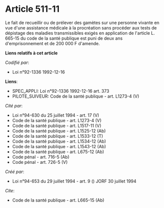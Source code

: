 # Article 511-11

Le fait de recueillir ou de prélever des gamètes sur une personne vivante en vue d'une assistance médicale à la procréation
sans procéder aux tests de dépistage des maladies transmissibles exigés en application de l'article L. 665-15 du code de la
santé publique est puni de deux ans d'emprisonnement et de 200 000 F d'amende.

**Liens relatifs à cet article**

_Codifié par_:

  - Loi n°92-1336 1992-12-16

**Liens**:

  - SPEC_APPLI: Loi n°92-1336 1992-12-16 art. 373
  - PILOTE_SUIVEUR: Code de la santé publique - art. L1273-4 (V)

_Cité par_:

  - Loi n°94-630 du 25 juillet 1994 - art. 17 (V)
  - Code de la santé publique - art. L1273-4 (V)
  - Code de la santé publique - art. L1517-11 (V)
  - Code de la santé publique - art. L1525-12 (Ab)
  - Code de la santé publique - art. L1533-12 (T)
  - Code de la santé publique - art. L1534-12 (Ab)
  - Code de la santé publique - art. L1543-12 (Ab)
  - Code de la santé publique - art. L675-12 (Ab)
  - Code pénal - art. 716-5 (Ab)
  - Code pénal - art. 726-5 (V)

_Créé par_:

  - Loi n°94-653 du 29 juillet 1994 - art. 9 () JORF 30 juillet 1994

_Cite_:

  - Code de la santé publique - art. L665-15 (Ab)
